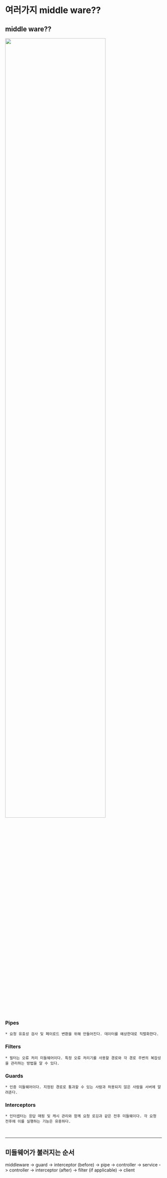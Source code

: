 # 여러가지 middle ware??

## middle ware??

<img src="https://github.com/JaeHwan-s-WebServeClass/webserver-nginx/assets/85930183/9ed4d522-147d-45f5-93ee-de0b5bcaf5b9" width="80%">

### Pipes
    * 요청 유효성 검사 및 페이로드 변환을 위해 만들어진다. 데이터를 예상한대로 직렬화한다.

### Filters
    * 필터는 오류 처리 미들웨어이다. 특정 오류 처리기를 사용할 경로와 각 경로 주변의 복잡성을 관리하는 방법을 알 수 있다.

### Guards
    * 인증 미들웨어이다. 지정된 경로로 통과할 수 있는 사람과 허용되지 않은 사람을 서버에 알려준다.

### Interceptors
    * 인터셉터는 응답 매핑 및 캐시 관리와 함께 요청 로깅과 같은 전후 미들웨이다. 각 요청 전후에 이를 실행하는 기능은 유용하다.

<br>

---

## 미들웨어가 불러지는 순서

middleware -> guard -> interceptor (before) -> pipe -> controller -> service -> controller -> interceptor (after) -> filter (if applicable) -> client
